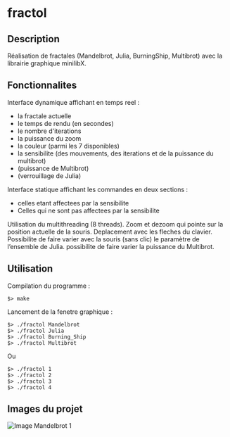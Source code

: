 # fractol

## Description

Réalisation de fractales (Mandelbrot, Julia, BurningShip, Multibrot) avec la librairie graphique minilibX.

## Fonctionnalites

Interface dynamique affichant en temps reel :
 - la fractale actuelle
 - le temps de rendu (en secondes)
 - le nombre d'iterations
 - la puissance du zoom
 - la couleur (parmi les 7 disponibles)
 - la sensibilite (des mouvements, des iterations et de la puissance du multibrot)
 - (puissance de Multibrot)
 - (verrouillage de Julia)

Interface statique affichant les commandes en deux sections :
 - celles etant affectees par la sensibilite
 - Celles qui ne sont pas affectees par la sensibilite

Utilisation du multithreading (8 threads).
Zoom et dezoom qui pointe sur la position actuelle de la souris.
Deplacement avec les fleches du clavier.
Possibilite de faire varier avec la souris (sans clic) le paramètre de l’ensemble de Julia.
possibilite de faire varier la puissance du Multibrot.

## Utilisation

Compilation du programme :

```
$> make
```

Lancement de la fenetre graphique :

```
$> ./fractol Mandelbrot
$> ./fractol Julia
$> ./fractol Burning_Ship
$> ./fractol Multibrot
```

Ou

```
$> ./fractol 1
$> ./fractol 2
$> ./fractol 3
$> ./fractol 4
```

## Images du projet

![Image Mandelbrot 1](https://github.com/Rorothejedi/fractol/blob/master/img_project/img_mandel.png)
